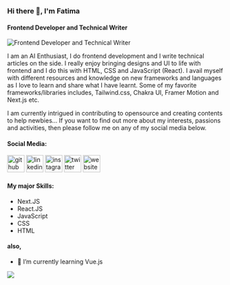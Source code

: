 ### Hi there 👋, I'm Fatima
#### Frontend Developer and Technical Writer
![Frontend Developer and Technical Writer](https://user-images.githubusercontent.com/66806471/111970013-1f362a80-8afb-11eb-8e60-64b313a41bb3.png)

I am an AI Enthusiast, I do frontend development and I write technical articles on the side. I really enjoy bringing designs and UI to life with frontend and I do this with HTML, CSS and JavaScript (React). I avail myself with different resources and knowledge on new frameworks and languages as I love to learn and share what I have learnt. Some of my favorite frameworks/libraries includes, Tailwind.css, Chakra UI, Framer Motion and Next.js etc.

I am currently intrigued in contributing to opensource and creating contents to help newbies... If you want to find out more about my interests, passions and activities, then please follow me on any of my social media below.

#### Social Media:
[<img src='https://cdn.jsdelivr.net/npm/simple-icons@3.0.1/icons/github.svg' alt='github' height='40'>](https://github.com/https://github.com/Bintmuhd)  [<img src='https://cdn.jsdelivr.net/npm/simple-icons@3.0.1/icons/linkedin.svg' alt='linkedin' height='40'>](https://www.linkedin.com/in/https://www.linkedin.com/in/bintmuhd//)  [<img src='https://cdn.jsdelivr.net/npm/simple-icons@3.0.1/icons/instagram.svg' alt='instagram' height='40'>](https://www.instagram.com/https://www.instagram.com/bint.muhd//)  [<img src='https://cdn.jsdelivr.net/npm/simple-icons@3.0.1/icons/twitter.svg' alt='twitter' height='40'>](https://twitter.com/https://twitter.com/BintCodes )  [<img src='https://cdn.jsdelivr.net/npm/simple-icons@3.0.1/icons/icloud.svg' alt='website' height='40'>](https://bint-muhd.vercel.app/)

#### My major Skills: 
- Next.JS
- React.JS 
- JavaScript 
- CSS
- HTML 
#### also,
- 🌱 I’m currently learning Vue.js 


<img src='https://media.giphy.com/media/l0HlHFRbmaZtBRhXG/giphy.gif'/>
